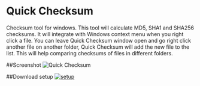 # Quick Checksum
Checksum tool for windows.
This tool will calculate MD5, SHA1 and SHA256 checksums. It will integrate with Windows context menu when you right click a file. 
You can leave Quick Checksum window open and go right click another file on another folder, Quick Checksum will add the new file to the list. 
This will help comparing checksums of files in different folders.

##Screenshot
![Quick Checksum](https://cloud.githubusercontent.com/assets/13609585/26519926/e193daaa-42c0-11e7-9a7c-14bf2b93dd45.png)

##Download setup [![setup](https://github.com/im2geek4you/QuickChecksum/blob/master/Quick%20Checksum/Resources/Fatcow-Farm-Fresh-Sum.ico)](https://github.com/im2geek4you/QuickChecksum/files/1033427/Setup.zip)
